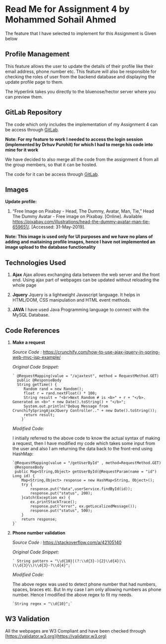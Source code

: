 # Read Me for Assignment 4 by Mohammed Sohail Ahmed


The feature that I have selected to implement for this Assignment is Given below

## Profile Management

This feature allows the user to update the details of their profile like their email address, phone number etc. This feature will also be responsible for checking the roles of user from the backend database and displaying the update profile page to them.

The Hyperlink takes you directly to the bluenose/hector server where you can preview them.

## GitLab Repository

The code which only includes the implementation of my Assignment 4 can be access through [GitLab](https://git.cs.dal.ca/mahagaokar/Group14_TechGoons/edit/Assignment4_Sohail_Mohammed/).

**Note: For my feature to work I needed to access the login session (implemented by Drhuv Purohit) for which I had to merge his code into mine for it work**

We have decided to also merge all the code from the assignment 4 from all the group members, so that it can be hosted.

The code for it can be access through [GitLab](https://git.cs.dal.ca/mahagaokar/Group14_TechGoons/tree/master).

## Images

**Update profile:**
1. “Free Image on Pixabay - Head, The Dummy, Avatar, Man, Tie,” Head The Dummy Avatar - Free image on Pixabay. [Online]. Available: https://pixabay.com/illustrations/head-the-dummy-avatar-man-tie-659651/. [Accessed: 31-May-2019]. 

**Note: This image is used only for UI purposes and we have no plans of adding and maitaining profile images, hence I have not implemented an image upload to the database functionality**

## Technologies Used
 1. **Ajax**
   Ajax allows exchanging data between the web server and the front end. Using ajax part of webpages can be updated without reloading the whole page

 2. **Jquery**
    Jquery is a lightweight Javascript language. It helps in HTML/DOM, CSS manipulation and HTML event methods. 

 3. **JAVA**
    I have used Java Programming language to connect with the MySQL Database.

## Code References

 1. **Make a request** 
 
    *Source Code :* https://crunchify.com/how-to-use-ajax-jquery-in-spring-web-mvc-jsp-example/
 

	*Original Code Snippet:* 

		` @RequestMapping(value = "/ajaxtest", method = RequestMethod.GET)
          public @ResponseBody
          String getTime() {
             Random rand = new Random();
             float r = rand.nextFloat() * 100;
             String result = "<br>Next Random # is <b>" + r + "</b>. Generated on <b>" + new Date().toString() + "</b>";
             System.out.println("Debug Message from CrunchifySpringAjaxJQuery Controller.." + new Date().toString());
             return result;
            }`
		
	*Modified Code:*
	
	I initially referred to the above code to know the actual syntax of making a request, then I have modified my code which takes some input from the user and also I am returning the data back to the front-end using HashMap:

	    `@RequestMapping(value = "/getUserById" , method=RequestMethod.GET)
	     @ResponseBody
	     public Map<String,Object> getUserById(@RequestParam(name = "id") Long id) {
		    Map<String,Object> response = new HashMap<String, Object>();
		    try {
			    response.put("data",userService.findById(id));
			    response.put("status", 200);
	    	}catch(Exception ex) {
			    ex.printStackTrace();
			    response.put("error", ex.getLocalizedMessage());
			    response.put("status", 500);
		    }
		    return response;
	    }`

 2. **Phone number validation** 
	 
    *Source Code :* https://stackoverflow.com/a/42105140
	
    *Original Code Snippet:* 

		` String pattern = "\\d{10}|(?:\\d{3}-){2}\\d{4}|\\(\\d{3}\\)\\d{3}-?\\d{4}";`
	
	*Modified Code:*
	
	The above regex was used to detect phone number that had numbers, spaces, braces etc. But In my case I am only allowing numbers as phone number. Hence I modified the above regex to fit my needs.
	
	    `String regex = "\\d{10}";`
	    
	

    
## W3 Validation

All the webpages are W3 Compliant and have been checked through [https://validator.w3.org](https://validator.w3.org)
